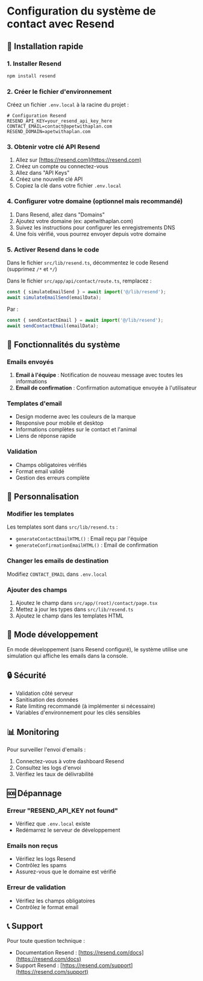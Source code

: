 # Configuration du système de contact avec Resend

## 🚀 Installation rapide

### 1. Installer Resend
```bash
npm install resend
```

### 2. Créer le fichier d'environnement
Créez un fichier `.env.local` à la racine du projet :
```env
# Configuration Resend
RESEND_API_KEY=your_resend_api_key_here
CONTACT_EMAIL=contact@apetwithaplan.com
RESEND_DOMAIN=apetwithaplan.com
```

### 3. Obtenir votre clé API Resend
1. Allez sur [https://resend.com](https://resend.com)
2. Créez un compte ou connectez-vous
3. Allez dans "API Keys" 
4. Créez une nouvelle clé API
5. Copiez la clé dans votre fichier `.env.local`

### 4. Configurer votre domaine (optionnel mais recommandé)
1. Dans Resend, allez dans "Domains"
2. Ajoutez votre domaine (ex: apetwithaplan.com)
3. Suivez les instructions pour configurer les enregistrements DNS
4. Une fois vérifié, vous pourrez envoyer depuis votre domaine

### 5. Activer Resend dans le code
Dans le fichier `src/lib/resend.ts`, décommentez le code Resend (supprimez `/*` et `*/`)

Dans le fichier `src/app/api/contact/route.ts`, remplacez :
```typescript
const { simulateEmailSend } = await import('@/lib/resend');
await simulateEmailSend(emailData);
```

Par :
```typescript
const { sendContactEmail } = await import('@/lib/resend');
await sendContactEmail(emailData);
```

## 📧 Fonctionnalités du système

### Emails envoyés
1. **Email à l'équipe** : Notification de nouveau message avec toutes les informations
2. **Email de confirmation** : Confirmation automatique envoyée à l'utilisateur

### Templates d'email
- Design moderne avec les couleurs de la marque
- Responsive pour mobile et desktop
- Informations complètes sur le contact et l'animal
- Liens de réponse rapide

### Validation
- Champs obligatoires vérifiés
- Format email validé
- Gestion des erreurs complète

## 🔧 Personnalisation

### Modifier les templates
Les templates sont dans `src/lib/resend.ts` :
- `generateContactEmailHTML()` : Email reçu par l'équipe
- `generateConfirmationEmailHTML()` : Email de confirmation

### Changer les emails de destination
Modifiez `CONTACT_EMAIL` dans `.env.local`

### Ajouter des champs
1. Ajoutez le champ dans `src/app/(root)/contact/page.tsx`
2. Mettez à jour les types dans `src/lib/resend.ts`
3. Ajoutez le champ dans les templates HTML

## 🧪 Mode développement

En mode développement (sans Resend configuré), le système utilise une simulation qui affiche les emails dans la console.

## 🔒 Sécurité

- Validation côté serveur
- Sanitisation des données
- Rate limiting recommandé (à implémenter si nécessaire)
- Variables d'environnement pour les clés sensibles

## 📊 Monitoring

Pour surveiller l'envoi d'emails :
1. Connectez-vous à votre dashboard Resend
2. Consultez les logs d'envoi
3. Vérifiez les taux de délivrabilité

## 🆘 Dépannage

### Erreur "RESEND_API_KEY not found"
- Vérifiez que `.env.local` existe
- Redémarrez le serveur de développement

### Emails non reçus
- Vérifiez les logs Resend
- Contrôlez les spams
- Assurez-vous que le domaine est vérifié

### Erreur de validation
- Vérifiez les champs obligatoires
- Contrôlez le format email

## 📞 Support

Pour toute question technique :
- Documentation Resend : [https://resend.com/docs](https://resend.com/docs)
- Support Resend : [https://resend.com/support](https://resend.com/support) 